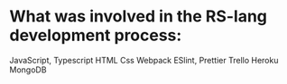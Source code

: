 # What was involved in the RS-lang development process:
JavaScript, Typescript
HTML
Css
Webpack
ESlint, Prettier
Trello
Heroku
MongoDB
